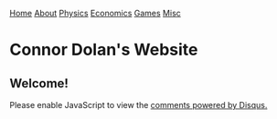 [Home](index.html) [About](about.html) [Physics](research.html)
[Economics](posts.html) [Games](games.html) [Misc](misc.html)

# Connor Dolan's Website

## Welcome!

Please enable JavaScript to view the [comments powered by
Disqus.](https://disqus.com/?ref_noscript)

